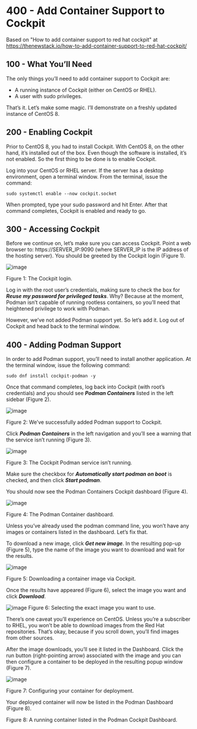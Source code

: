 # 400 - Add Container Support to Cockpit

Based on "How to add container support to red hat cockpit" at https://thenewstack.io/how-to-add-container-support-to-red-hat-cockpit/

## 100 - What You’ll Need

The only things you’ll need to add container support to Cockpit are:

- A running instance of Cockpit (either on CentOS or RHEL).
- A user with sudo privileges.

That’s it. Let’s make some magic. I’ll demonstrate on a freshly updated instance of CentOS 8.

## 200 - Enabling Cockpit

Prior to CentOS 8, you had to install Cockpit. With CentOS 8, on the other hand, it’s installed out of the box. Even though the software is installed, it’s not enabled. So the first thing to be done is to enable Cockpit.

Log into your CentOS or RHEL server. If the server has a desktop environment, open a terminal window. From the terminal, issue the command:
```
sudo systemctl enable --now cockpit.socket
```

When prompted, type your sudo password and hit Enter. After that command completes, Cockpit is enabled and ready to go.

## 300 - Accessing Cockpit

Before we continue on, let’s make sure you can access Cockpit. Point a web browser to: https://SERVER_IP:9090 (where SERVER_IP is the IP address of the hosting server). You should be greeted by the Cockpit login (Figure 1).

![image](https://user-images.githubusercontent.com/12828104/124254310-3c7e8a00-db29-11eb-8759-16b1e5921be7.png)

Figure 1: The Cockpit login.

Log in with the root user’s credentials, making sure to check the box for ***Reuse my password for privileged tasks***. Why? Because at the moment, Podman isn’t capable of running rootless containers, so you’ll need that heightened privilege to work with Podman.

However, we’ve not added Podman support yet. So let’s add it. Log out of Cockpit and head back to the terminal window.

## 400 - Adding Podman Support

In order to add Podman support, you’ll need to install another application. At the terminal window, issue the following command:
```
sudo dnf install cockpit-podman -y
```

Once that command completes, log back into Cockpit (with root’s credentials) and you should see ***Podman Containers*** listed in the left sidebar (Figure 2).

![image](https://user-images.githubusercontent.com/12828104/124254843-c75f8480-db29-11eb-8907-e834cfe473a6.png)

Figure 2: We’ve successfully added Podman support to Cockpit.

Click ***Podman Containers*** in the left navigation and you’ll see a warning that the service isn’t running (Figure 3).

![image](https://user-images.githubusercontent.com/12828104/124255052-068dd580-db2a-11eb-8c92-0b412e6e9081.png)

Figure 3: The Cockpit Podman service isn’t running.

Make sure the checkbox for ***Automatically start podman on boot*** is checked, and then click ***Start podman***.

You should now see the Podman Containers Cockpit dashboard (Figure 4).

![image](https://user-images.githubusercontent.com/12828104/124255345-59678d00-db2a-11eb-9d98-db3ace78dc9c.png)

Figure 4: The Podman Container dashboard.

Unless you’ve already used the podman command line, you won’t have any images or containers listed in the dashboard. Let’s fix that.

To download a new image, click ***Get new image***. In the resulting pop-up (Figure 5), type the name of the image you want to download and wait for the results.

![image](https://user-images.githubusercontent.com/12828104/124255753-d0048a80-db2a-11eb-9774-0da316851940.png)

Figure 5: Downloading a container image via Cockpit.

Once the results have appeared (Figure 6), select the image you want and click ***Download***.

![image](https://user-images.githubusercontent.com/12828104/124255957-09d59100-db2b-11eb-814a-d8589df03e3c.png)
Figure 6: Selecting the exact image you want to use.

There’s one caveat you’ll experience on CentOS. Unless you’re a subscriber to RHEL, you won’t be able to download images from the Red Hat repositories. That’s okay, because if you scroll down, you’ll find images from other sources.

After the image downloads, you’ll see it listed in the Dashboard. Click the run button (right-pointing arrow) associated with the image and you can then configure a container to be deployed in the resulting popup window (Figure 7).

![image](https://user-images.githubusercontent.com/12828104/124256203-54efa400-db2b-11eb-9cc2-d16a9accf8c5.png)

Figure 7: Configuring your container for deployment.

Your deployed container will now be listed in the Podman Dashboard (Figure 8).



Figure 8: A running container listed in the Podman Cockpit Dashboard.





